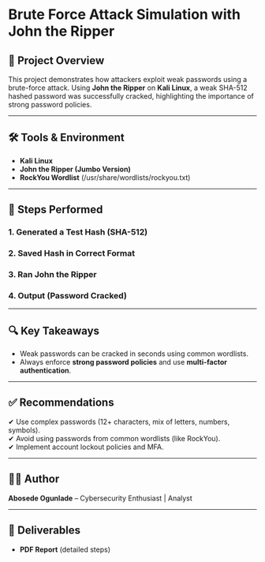 # Brute Force Attack Simulation with John the Ripper

## 📌 Project Overview
This project demonstrates how attackers exploit weak passwords using a brute-force attack. Using **John the Ripper** on **Kali Linux**, a weak SHA-512 hashed password was successfully cracked, highlighting the importance of strong password policies.

---

## 🛠 Tools & Environment
- **Kali Linux**
- **John the Ripper (Jumbo Version)**
- **RockYou Wordlist** (/usr/share/wordlists/rockyou.txt)

---

## 📝 Steps Performed

### 1. Generated a Test Hash (SHA-512)

### 2. Saved Hash in Correct Format

### 3. Ran John the Ripper

### 4. Output (Password Cracked)

---

## 🔍 Key Takeaways
- Weak passwords can be cracked in seconds using common wordlists.
- Always enforce **strong password policies** and use **multi-factor authentication**.

---

## ✅ Recommendations
✔ Use complex passwords (12+ characters, mix of letters, numbers, symbols).  
✔ Avoid using passwords from common wordlists (like RockYou).  
✔ Implement account lockout policies and MFA.

---

## 👩‍💻 Author
**Abosede Ogunlade** – Cybersecurity Enthusiast | Analyst

---

## 📄 Deliverables
- **PDF Report** (detailed steps)
